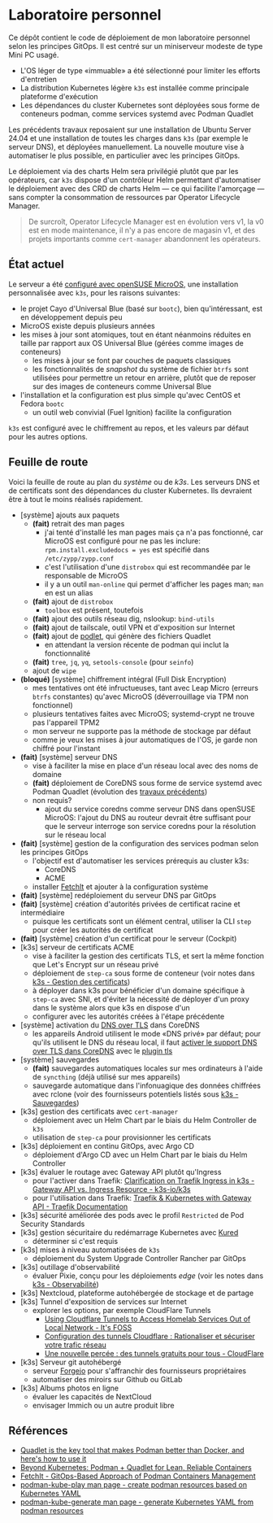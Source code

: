 # Laboratoire personnel

Ce dépôt contient le code de déploiement de mon laboratoire personnel selon les principes GitOps. Il est centré sur un miniserveur modeste de type Mini PC usagé.

* L'OS léger de type «immuable» a été sélectionné pour limiter les efforts d'entretien
* La distribution Kubernetes légère `k3s` est installée comme principale plateforme d'exécution
* Les dépendances du cluster Kubernetes sont déployées sous forme de conteneurs podman, comme services systemd avec Podman Quadlet

Les précédents travaux reposaient sur une installation de Ubuntu Server 24.04 et une installation de toutes les charges dans `k3s` (par exemple le serveur DNS), et déployées manuellement. La nouvelle mouture vise à automatiser le plus possible, en particulier avec les principes GitOps.

Le déploiement via des charts Helm sera privilégié plutôt que par les opérateurs, car `k3s` dispose d'un contrôleur Helm permettant d'automatiser le déploiement avec des CRD de charts Helm ― ce qui facilite l'amorçage ― sans compter la consommation de ressources par Operator Lifecycle Manager.

> De surcroît, Operator Lifecycle Manager est en évolution vers v1, la v0 est en mode maintenance, il n'y a pas encore de magasin v1, et des projets importants comme `cert-manager` abandonnent les opérateurs.

## État actuel

Le serveur a été [configuré avec openSUSE MicroOS](docs/microos/README.md), une installation personnalisée avec `k3s`, pour les raisons suivantes:

* le projet Cayo d'Universal Blue (basé sur `bootc`), bien qu'intéressant, est en développement depuis peu
* MicroOS existe depuis plusieurs années
* les mises à jour sont atomiques, tout en étant néanmoins réduites en taille par rapport aux OS Universal Blue (gérées comme images de conteneurs)
  * les mises à jour se font par couches de paquets classiques
  * les fonctionnalités de _snapshot_ du système de fichier `btrfs` sont utilisées pour permettre un retour en arrière, plutôt que de reposer sur des images de conteneurs comme Universal Blue
* l'installation et la configuration est plus simple qu'avec CentOS et Fedora `bootc`
  * un outil web convivial (Fuel Ignition) facilite la configuration

`k3s` est configuré avec le chiffrement au repos, et les valeurs par défaut pour les autres options.

## Feuille de route

Voici la feuille de route au plan du _système_ ou de _k3s_. Les serveurs DNS et de certificats sont des dépendances du cluster Kubernetes. Ils devraient être à tout le moins réalisés rapidement.

* [système] ajouts aux paquets
  * **(fait)** retrait des man pages
    * j'ai tenté d'installé les man pages mais ça n'a pas fonctionné, car MicroOS est configuré pour ne pas les inclure: `rpm.install.excludedocs = yes` est spécifié dans `/etc/zypp/zypp.conf`
    * c'est l'utilisation d'une `distrobox` qui est recommandée par le responsable de MicroOS
    * il y a un outil `man-online` qui permet d'afficher les pages man; `man` en est un alias
  * **(fait)** ajout de `distrobox`
    * `toolbox` est présent, toutefois
  * **(fait)** ajout des outils réseau dig, nslookup: `bind-utils`
  * **(fait)** ajout de tailscale, outil VPN et d'exposition sur Internet
  * **(fait)** ajout de [podlet](https://github.com/containers/podlet), qui génère des fichiers Quadlet
    * en attendant la version récente de podman qui inclut la fonctionnalité
  * **(fait)** `tree`, `jq`, `yq`, `setools-console` (pour `seinfo`)
  * ajout de `wipe`
* **(bloqué)** [système] chiffrement intégral (Full Disk Encryption)
  * mes tentatives ont été infructueuses, tant avec Leap Micro (erreurs `btrfs` constantes) qu'avec MicroOS (déverrouillage via TPM non fonctionnel)
  * plusieurs tentatives faites avec MicroOS; systemd-crypt ne trouve pas l'appareil TPM2
  * mon serveur ne supporte pas la méthode de stockage par défaut
  * comme je veux les mises à jour automatiques de l'OS, je garde non chiffré pour l'instant
* **(fait)** [système] serveur DNS
  * vise à faciliter la mise en place d'un réseau local avec des noms de domaine
  * **(fait)** déploiement de CoreDNS sous forme de service systemd avec Podman Quadlet (évolution des [travaux précédents](docs/dns/README.md))
  * non requis?
    * ajout du service coredns comme serveur DNS dans openSUSE MicroOS: l'ajout du DNS au routeur devrait être suffisant pour que le serveur interroge son service coredns pour la résolution sur le réseau local
* **(fait)** [système] gestion de la configuration des services podman selon les principes GitOps
  * l'objectif est d'automatiser les services prérequis au cluster k3s:
    * CoreDNS
    * ACME
  * installer [FetchIt](https://fetchit.readthedocs.io) et ajouter à la configuration système
* **(fait)** [système] redéploiement du serveur DNS par GitOps
* **(fait)** [système] création d'autorités privées de certificat racine et intermédiaire
  * puisque les certificats sont un élément central, utiliser la CLI `step` pour créer les autorités de certificat
* **(fait)** [système] création d'un certificat pour le serveur (Cockpit)
* [k3s] serveur de certificats ACME
  * vise à faciliter la gestion des certificats TLS, et sert la même fonction que Let's Encrypt sur un réseau privé
  * déploiement de `step-ca` sous forme de conteneur (voir notes dans [k3s - Gestion des certificats](docs/k3s/README.md#gestion-des-certificats))
  * à déployer dans k3s pour bénéficier d'un domaine spécifique à `step-ca` avec SNI, et d'éviter la nécessité de déployer d'un proxy dans le système alors que k3s en dispose d'un
  * configurer avec les autorités créées à l'étape précédente
* [système] activation du [DNS over TLS](https://en.m.wikipedia.org/wiki/DNS_over_TLS) dans CoreDNS
  * les appareils Android utilisent le mode «DNS privé» par défaut; pour qu'ils utilisent le DNS du réseau local, il faut [activer le support DNS over TLS dans CoreDNS](https://bartonbytes.com/posts/how-to-configure-coredns-for-dns-over-tls/) avec le [plugin tls](https://coredns.io/plugins/tls/)
* [système] sauvegardes
  * **(fait)** sauvegardes automatiques locales sur mes ordinateurs à l'aide de `syncthing` (déjà utilisé sur mes appareils)
  * sauvegarde automatique dans l'infonuagique des données chiffrées avec rclone (voir des fournisseurs potentiels listés sous [k3s - Sauvegardes](docs/k3s/README.md#sauvegardes))
* [k3s] gestion des certificats avec `cert-manager`
  * déploiement avec un Helm Chart par le biais du Helm Controller de `k3s`
  * utilisation de `step-ca` pour provisionner les certificats
* [k3s] déploiement en continu GitOps, avec Argo CD
  * déploiement d'Argo CD avec un Helm Chart par le biais du Helm Controller
* [k3s] évaluer le routage avec Gateway API plutôt qu'Ingress
  * pour l'activer dans Traefik: [Clarification on Traefik Ingress in k3s - Gateway API vs. Ingress Resource - k3s-io/k3s](https://github.com/k3s-io/k3s/discussions/11100)
  * pour l'utilisation dans Traefik: [Traefik & Kubernetes with Gateway API - Traefik Documentation](https://doc.traefik.io/traefik/v3.5/reference/routing-configuration/kubernetes/gateway-api/)
* [k3s] sécurité améliorée des pods avec le profil `Restricted` de Pod Security Standards
* [k3s] gestion sécuritaire du redémarrage Kubernetes avec [Kured](https://kured.dev/)
  * déterminer si c'est requis
* [k3s] mises à niveau automatisées de `k3s`
  * déploiement du System Upgrade Controller Rancher par GitOps
* [k3s] outillage d'observabilité
  * évaluer Pixie, conçu pour les déploiements _edge_ (voir les notes dans [k3s - Observabilité](docs/k3s/README.md#observabilité))
* [k3s] Nextcloud, plateforme autohébergée de stockage et de partage
* [k3s] Tunnel d'exposition de services sur Internet
  * explorer les options, par exemple CloudFlare Tunnels
    * [Using Cloudflare Tunnels to Access Homelab Services Out of Local Network - It's FOSS](https://itsfoss.com/cloudflare-tunnels/)
    * [Configuration des tunnels Cloudflare : Rationaliser et sécuriser votre trafic réseau](https://fr.simeononsecurity.com/guides/how-to-setup-and-use-cloudflare-tunnels/)
    * [Une nouvelle percée : des tunnels gratuits pour tous - CloudFlare](https://blog.cloudflare.com/fr-fr/tunnel-for-everyone/)
* [k3s] Serveur git autohébergé
  * serveur [Forgejo](https://forgejo.org/) pour s'affranchir des fournisseurs propriétaires
  * automatiser des miroirs sur Github ou GitLab
* [k3s] Albums photos en ligne
  * évaluer les capacités de NextCloud
  * envisager Immich ou un autre produit libre

## Références

* [Quadlet is the key tool that makes Podman better than Docker, and here's how to use it](https://www.xda-developers.com/quadlet-guide/)
* [Beyond Kubernetes: Podman + Quadlet for Lean, Reliable Containers](https://www.oss-group.co.nz/blog/podman-quadlet)
* [FetchIt - GitOps-Based Approach of Podman Containers Management](https://fetchit.readthedocs.io)
* [podman-kube-play man page - create podman resources based on Kubernetes YAML](https://docs.podman.io/en/latest/markdown/podman-kube-play.1.html)
* [podman-kube-generate man page - generate Kubernetes YAML from podman resources](https://docs.podman.io/en/latest/markdown/podman-kube-generate.1.html)
